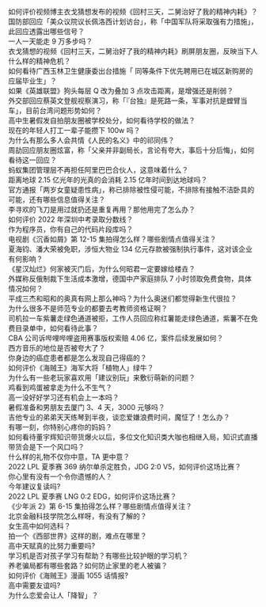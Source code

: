 如何评价视频博主衣戈猜想发布的视频《回村三天，二舅治好了我的精神内耗》？  
国防部回应「美众议院议长佩洛西计划访台」，称「中国军队将采取强有力措施」，此回应透露出哪些信号？  
一人一天能走 9 万多步吗？  
衣戈猜想的视频《回村三天，二舅治好了我的精神内耗》刷屏朋友圈，反映当下人什么样的精神危机？  
如何看待广西玉林卫生健康委出台措施「 同等条件下优先聘用已在城区新购房的应届毕业生」？  
如果《英雄联盟》狗头每层 Q 改为叠加 3 点攻击距离，是增强还是削弱？  
外交部回应蔡英文登舰视察演习，称「『台独』是死路一条，军事对抗是螳臂当车」，目前台湾问题形势如何？  
高中生暑假发自拍朋友圈被学校处分，如何看待学校的做法？  
现在的年轻人打工一辈子能攒下 100w 吗？  
为什么有那么多人会共情《人民的名义》中的祁同伟？  
周劼回应朋友圈炫富，称「父亲并非副局长，言论有夸大，事后十分后悔」，如何看待这一回应？  
蚂蚁集团管理层不再担任阿里巴巴合伙人，这意味着什么？  
距离地球 2.15 亿光年的光真的会消耗 2.15 亿年时间到达地球吗？  
官方通报「两岁女童疑患性病」，称已排除被性侵可能，不排除有接触不洁卧具的可能，还有哪些信息值得关注？  
李寻欢的飞刀是用过就扔还是重复再用？那他用完了怎么办？  
如何评价 2022 年深圳中考录取分数线？  
作为程序员，你有自己的代码片段库吗？  
电视剧《沉香如屑》第 12-15 集拍得怎么样？哪些剧情点值得关注？  
夏海钧、潘大荣被免职，涉恒大物业 134 亿元存款被强制执行事件，这对该企业有何影响？  
《星汉灿烂》何家被灭门后，为什么何昭君一定要嫁给楼垚？  
外媒称反俄制裁下生活成本激增，德国中产家庭排队 7 小时领取免费食物，具体情况如何？  
平成三杰和昭和的奥真有网上那么神吗？为什么奥迷们都觉得新生代很拉？  
为什么很多不是师范专业的都要去考教师资格证啊？  
司机拉一车紫薯走绿色通道被拒，工作人员回应称红薯能走绿色通道，紫薯不在免费目录单中，如何看待此事？  
CBA 公司诉哔哩哔哩盗用赛事版权索赔 4.06 亿，案件后续发展如何？  
西方音乐的地位是否被夸大了？  
你身边的癌症患者都是怎么发现自己得癌的？  
如何评价《海贼王》海军大将「植物人」绿牛？  
为什么有一些老玩家喜欢用「建议别玩」来敷衍萌新的问题？  
鸡看到鸡蛋被拿走为什么不生气？  
高一没好好学习还有机会上一本吗？  
暑假准备和男朋友去厦门 3、4 天，3000 元够吗？  
吉他专业的弟弟天天练琴到半夜，谈恋爱嫌浪费时间，魔怔了！怎么办？  
有哪一刻，你特别心疼你的妈妈？  
如何看待董宇辉知识带货爆火以后，多位文化知识类大咖也相继入局，知识式直播带货会是下一个风口吗？  
什么样的礼物不仅你中意，TA 更中意？  
2022 LPL 夏季赛 369 纳尔单杀定胜负，JDG 2:0 V5，如何评价这场比赛？  
你心里有没有一个令你遗憾的人？  
今年建议复读吗?  
2022 LPL 夏季赛 LNG 0:2 EDG，如何评价这场比赛？  
《少年派 2》第 6-15 集拍得怎么样？哪些剧情点值得关注？  
北京金融科技学院怎么样呀，有没有了解的？  
女生高中如何选科？  
拍一个《西部世界》这样的剧，难点在哪里？  
高中天赋真的比努力重要吗?  
学习机是否对孩子学习有帮助？有哪些比较护眼的学习机？  
养老骗局都有哪些套路？如何防止家里的老人被骗？  
如何评价《海贼王》漫画 1055 话情报?  
高中需要友谊吗?  
为什么恋爱会让人「降智」？  
